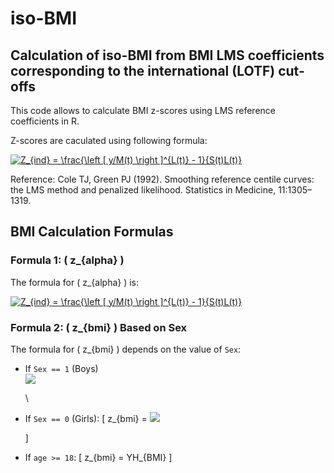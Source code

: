 # iso-BMI



## Calculation of iso-BMI from BMI LMS coefficients corresponding to the international (LOTF) cut-offs

This code allows to calculate BMI z-scores using LMS reference coefficients in R. 

Z-scores are caculated using following formula: 

<a href="https://www.codecogs.com/eqnedit.php?latex=Z_{BMI}&space;=&space;\frac{\left&space;[&space;y/M(t)&space;\right&space;]^{L(t)}&space;-&space;1}{S(t)L(t)}" target="_blank"><img src="https://latex.codecogs.com/gif.latex?Z_{BMI}&space;=&space;\frac{\left&space;[&space;y/M(t)&space;\right&space;]^{L(t)}&space;-&space;1}{S(t)L(t)}" title="Z_{ind} = \frac{\left [ y/M(t) \right ]^{L(t)} - 1}{S(t)L(t)}" /></a>


Reference:
Cole TJ, Green PJ (1992). Smoothing reference centile curves: the LMS method and penalized likelihood. Statistics in Medicine, 11:1305–1319.


## BMI Calculation Formulas

### Formula 1: \( z_{alpha} \)
The formula for \( z_{alpha} \) is:

<a href="https://www.codecogs.com/eqnedit.php?latex=Z_{ind}&space;=&space;\frac{\left&space;[&space;y/M(t)&space;\right&space;]^{L(t)}&space;-&space;1}{S(t)L(t)}" target="_blank"><img src="https://latex.codecogs.com/gif.latex?Z_{ind}&space;=&space;\frac{\left&space;[&space;y/M(t)&space;\right&space;]^{L(t)}&space;-&space;1}{S(t)L(t)}" title="Z_{ind} = \frac{\left [ y/M(t) \right ]^{L(t)} - 1}{S(t)L(t)}" /></a>

### Formula 2: \( z_{bmi} \) Based on Sex
The formula for \( z_{bmi} \) depends on the value of `Sex`:

- If `Sex == 1` (Boys)
  \
<a href=" https://latex.codecogs.com/svg.image?Z_{BMI}=20.759\times\left(1&plus;\left(-1.487\right)\times&space;Z_{BMI}\right)^{\left(1/-1.487\right)}"><img src=" https://latex.codecogs.com/svg.image?Z_{BMI}=20.759\times\left(1&plus;\left(-1.487\right)\times&space;Z_{BMI}\right)^{\left(1/-1.487\right)}" /></a>

  \

- If `Sex == 0` (Girls):
  \[
  z_{bmi} = 
<a href="https://latex.codecogs.com/svg.image?20.759\times\left(1&plus;\left(-1.487\right)\times&space;Z_{BMI}\right)^{\left(1/-1.487\right)}" target="_blank"><img src="https://latex.codecogs.com/svg.image?20.759\times\left(1&plus;\left(-1.487\right)\times&space;Z_{BMI}\right)^{\left(1/-1.487\right)}" /></a>

  \]

- If `age >= 18`:
  \[
  z_{bmi} = YH_{BMI}
  \]
